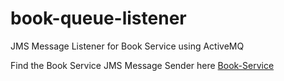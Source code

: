 # book-queue-listener
JMS Message Listener for Book Service using ActiveMQ

Find the Book Service JMS Message Sender here [Book-Service](https://github.com/poojakumari11228/book-service)
